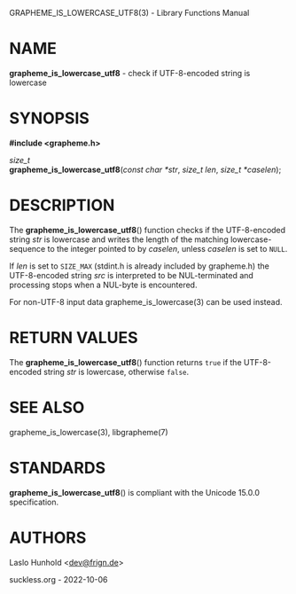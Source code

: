 GRAPHEME\_IS\_LOWERCASE\_UTF8(3) - Library Functions Manual

# NAME

**grapheme\_is\_lowercase\_utf8** - check if UTF-8-encoded string is lowercase

# SYNOPSIS

**#include <grapheme.h>**

*size\_t*  
**grapheme\_is\_lowercase\_utf8**(*const char \*str*, *size\_t len*, *size\_t \*caselen*);

# DESCRIPTION

The
**grapheme\_is\_lowercase\_utf8**()
function checks if the UTF-8-encoded string
*str*
is lowercase and writes the length of the matching lowercase-sequence to the integer pointed to by
*caselen*,
unless
*caselen*
is set to
`NULL`.

If
*len*
is set to
`SIZE_MAX`
(stdint.h is already included by grapheme.h) the UTF-8-encoded string
*src*
is interpreted to be NUL-terminated and processing stops when a
NUL-byte is encountered.

For non-UTF-8 input data
grapheme\_is\_lowercase(3)
can be used instead.

# RETURN VALUES

The
**grapheme\_is\_lowercase\_utf8**()
function returns
`true`
if the UTF-8-encoded string
*str*
is lowercase, otherwise
`false`.

# SEE ALSO

grapheme\_is\_lowercase(3),
libgrapheme(7)

# STANDARDS

**grapheme\_is\_lowercase\_utf8**()
is compliant with the Unicode 15.0.0 specification.

# AUTHORS

Laslo Hunhold <[dev@frign.de](mailto:dev@frign.de)>

suckless.org - 2022-10-06
